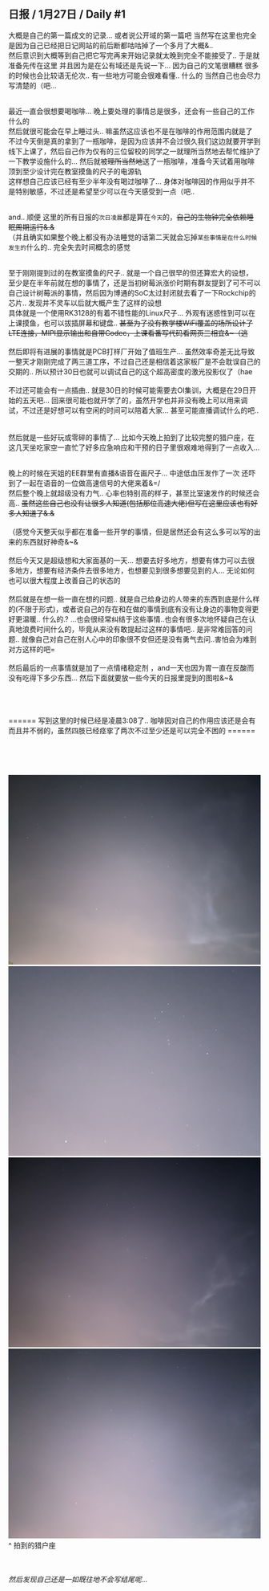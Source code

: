 ## 日报 / 1月27日 / Daily #1

大概是自己的第一篇成文的记录... 或者说公开域的第一篇吧 当然写在这里也完全是因为自己已经把日记网站的前后断都咕咕掉了一个多月了大概&.. 
<br> 然后意识到大概等到自己把它写完再来开始记录就太晚到完全不能接受了.. 于是就准备先传在这里 并且因为是在公有域还是先说一下... 因为自己的文笔很糟糕 很多的时候也会比较语无伦次.. 有一些地方可能会很难看懂.. 什么的 当然自己也会尽力写清楚的（吧...<br><br>

最近一直会很想要喝咖啡... 晚上要处理的事情总是很多，还会有一些自己的工作什么的<br> 然后就很可能会在早上睡过头.. 嘛虽然这应该也不是在咖啡的作用范围内就是了<br>
不过今天倒是真的拿到了一瓶咖啡，是因为应该并不会过很久我们这边就要开学到线下上课了，然后自己作为仅有的三位留校的同学之一就理所当然地去帮忙维护了一下教学设施什么的... 然后就被~~理所当然地~~送了一瓶咖啡，准备今天试着用咖啡顶到至少设计完在教室摸鱼的尺子的电源轨<br>
这样想自己应该已经有至少半年没有喝过咖啡了... 身体对咖啡因的作用似乎并不是特别敏感，不过还是希望至少可以在今天感受到一点（吧.. 
<br><br>

and.. 顺便 这里的所有日报的`次日凌晨`都是算在`今天`的，~~自己的生物钟完全依赖睡眠周期运行&.&~~
<br>
（并且确实如果整个晚上都没有办法睡觉的话第二天就会忘掉`某些事情是在什么时候发生的`什么的.. 完全失去时间概念的感觉
<br><br>

至于刚刚提到过的在教室摸鱼的尺子.. 就是一个自己很早的但还算宏大的设想， 至少是在半年前就在想的事情了，还是当初树莓派涨价时期有群友提到了可不可以自己设计树莓派的事情，然后因为博通的SoC太过封闭就去看了一下Rockchip的芯片.. 发现并不灵车以后就大概产生了这样的设想 <br>
具体就是一个使用RK3128的有着不错性能的Linux尺子... 外观有迷惑性到可以在上课摸鱼，也可以拔插屏幕和键盘.. ~~甚至为了没有教学楼WiFi覆盖的场所设计了LTE连接，MIPI显示输出和自带Codec，上课看番写代码看网页三相宜&~（逃~~
<br><br>
然后即将有进展的事情就是PCB打样厂开始了值班生产... 虽然效率奇差无比导致一整天才刚刚完成了两三道工序，不过自己还是相信着这家板厂是不会耽误自己的交期的.. 所以预计30日也就可以调试自己的这个超高密度的激光投影仪了（hae
<br><br>
不过还可能会有一点插曲.. 就是30日的时候可能需要去OI集训，大概是在29日开始的五天吧... 回来很可能也就开学了的，虽然开学也并非没有晚上可以用来调试，不过还是好想可以有空闲的时间可以陪着大家... 甚至可能直播调试什么的吧..
<br><br>
<br>
然后就是一些好玩或零碎的事情了... 比如今天晚上拍到了比较完整的猎户座，在这几天坐吃家空一直忙了好多应急响应和干预的日子里很艰难地得到了一点收入... <br><br>

晚上的时候在天姐的EE群里有直播&语音在画尺子... 中途低血压发作了一次 还吓到了一起在语音的一位做高速信号的大佬来着&=/
<br>
然后整个晚上就超级没有力气.. 心率也特别高的样子，甚至比室速发作的时候还会高.. ~~虽然这些自己也没有让很多人知道(包括那位高速大佬)但写在这里应该也有好多人知道了&.&~~
<br><br>
（感觉今天整天似乎都在准备一些开学的事情，但是居然还会有这么多可以写的出来的东西就好神奇&~&
<br><br>
然后今天又是超级想和大家面基的一天... 想要去好多地方，想要有体力可以去很多地方，想要有经济条件去很多地方，也想要见到很多想要见到的人... 无论如何也可以很大程度上改善自己的状态的
<br><br>
然后就是在想一些一直在想的问题.. 就是自己给身边的人带来的东西到底是什么样的(不限于形式)，或者说自己的存在和在做的事情到底有没有让身边的事物变得更好更温暖.. 什么的.? ...也会很经常纠结于这些事情..也会有很多次地怀疑自己在认真地浪费时间什么的，毕竟从来没有敢提起过这样的事情吧.. 是非常难回答的问题.. 就像自己对自己在别人心中的印象很不安但还是没有勇气去问..害怕会为难到对方这样的吧= 
<br><br>
然后最后的一点事情就是加了一点情绪稳定剂 ，and一天也因为胃一直在反酸而没有吃得下多少东西... 然后下面就要放一些今天的日报里提到的图啦&~&

<br><br><br>
====== 写到这里的时候已经是凌晨3:08了.. 咖啡因对自己的作用应该还是会有而且并不弱的，虽然四肢已经痉挛了两次不过至少还是可以完全不困的 ======

<br><br><br>

![ex-1](img/jan-27-1.jpg)
<br>
![ex-2](img/jan-27-2.jpg)
<br>
![ex-3](img/jan-27-3.jpg)
<br>
![ex-4](img/jan-27-4.jpg)
<br>
^ 拍到的猎户座 
<br><br><br>

*然后发现自己还是一如既往地不会写结尾呢...*